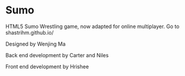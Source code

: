 # Sumo
HTML5 Sumo Wrestling game, now adapted for online multiplayer. Go to shastrihm.github.io/

Designed by Wenjing Ma

Back end development by Carter and Niles

Front end development by Hrishee

